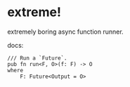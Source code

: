# extreme!

extremely boring async function runner.

docs:

```
/// Run a `Future`.
pub fn run<F, O>(f: F) -> O
where
    F: Future<Output = O>
```
